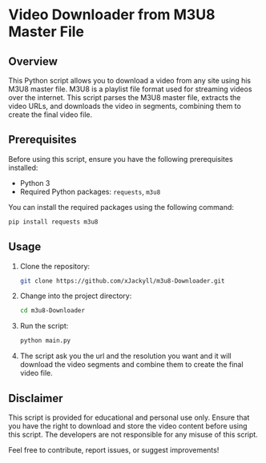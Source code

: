 # Video Downloader from M3U8 Master File

## Overview

This Python script allows you to download a video from any site using his M3U8 master file. M3U8 is a playlist file format used for streaming videos over the internet. This script parses the M3U8 master file, extracts the video URLs, and downloads the video in segments, combining them to create the final video file.

## Prerequisites

Before using this script, ensure you have the following prerequisites installed:

- Python 3
- Required Python packages: `requests`, `m3u8`

You can install the required packages using the following command:

```bash
pip install requests m3u8
```

## Usage

1. Clone the repository:

   ```bash
   git clone https://github.com/xJackyll/m3u8-Downloader.git
   ```

2. Change into the project directory:

   ```bash
   cd m3u8-Downloader
   ```

3. Run the script:

   ```bash
   python main.py 
   ```


4. The script ask you the url and the resolution you want and it will download the video segments and combine them to create the final video file.


## Disclaimer

This script is provided for educational and personal use only. Ensure that you have the right to download and store the video content before using this script. The developers are not responsible for any misuse of this script.


Feel free to contribute, report issues, or suggest improvements!
